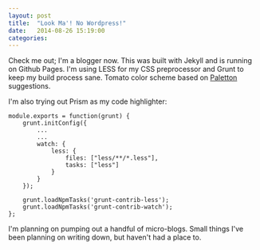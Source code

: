 ```yaml
---
layout: post
title:  "Look Ma'! No Wordpress!"
date:   2014-08-26 15:19:00
categories:
---
```


Check me out; I'm a blogger now. This was built with Jekyll and is running on Github Pages. I'm using LESS for my CSS preprocessor and Grunt to keep my build process sane. Tomato color scheme based on [Paletton](http://paletton.com/#uid=1070u0kn5w0dlMviJDfsvuaurnr) suggestions.

I'm also trying out Prism as my code highlighter:

<pre><code class="language-javascript">module.exports = function(grunt) {
    grunt.initConfig({
        ...
        ...
        watch: {
            less: {
                files: ["less/**/*.less"],
                tasks: ["less"]
            }
        }
    });

    grunt.loadNpmTasks('grunt-contrib-less');
    grunt.loadNpmTasks('grunt-contrib-watch');
};
</code></pre>

I'm planning on pumping out a handful of micro-blogs. Small things I've been planning on writing down, but haven't had a place to.
